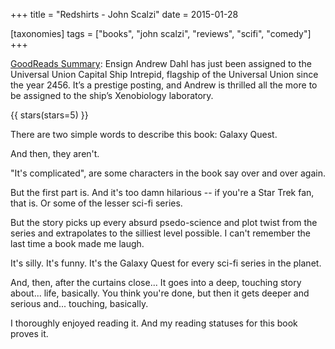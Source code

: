 +++
title = "Redshirts - John Scalzi"
date = 2015-01-28

[taxonomies]
tags = ["books", "john scalzi", "reviews", "scifi", "comedy"]
+++

[GoodReads Summary](https://www.goodreads.com/book/show/13055592-redshirts):
Ensign Andrew Dahl has just been assigned to the Universal Union Capital Ship
Intrepid, flagship of the Universal Union since the year 2456. It’s a prestige
posting, and Andrew is thrilled all the more to be assigned to the ship’s
Xenobiology laboratory.

<!-- more -->

{{ stars(stars=5) }}

There are two simple words to describe this book: Galaxy Quest.

And then, they aren't.

"It's complicated", are some characters in the book say over and over again.

But the first part is. And it's too damn hilarious -- if you're a Star Trek
fan, that is. Or some of the lesser sci-fi series.

But the story picks up every absurd psedo-science and plot twist from the
series and extrapolates to the silliest level possible. I can't remember the
last time a book made me laugh.

It's silly. It's funny. It's the Galaxy Quest for every sci-fi series in the
planet.

And, then, after the curtains close... It goes into a deep, touching story
about... life, basically. You think you're done, but then it gets deeper and
serious and... touching, basically.

I thoroughly enjoyed reading it. And my reading statuses for this book proves
it.
